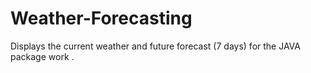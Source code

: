 # Weather-Forecasting
Displays the current weather and future forecast (7 days) for the JAVA package work .
